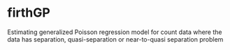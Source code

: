 # firthGP
Estimating generalized Poisson regression model for count data where the data has separation, quasi-separation or near-to-quasi separation problem
